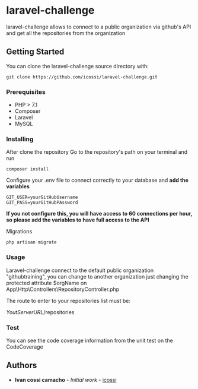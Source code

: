 # laravel-challenge
laravel-challenge allows to connect to a public organization via github's API and get all the repositories from the organization

## Getting Started
You can clone the laravel-challenge source directory with:
```
git clone https://github.com/icossi/laravel-challenge.git
```

### Prerequisites

* PHP > 7.1
* Composer
* Laravel
* MySQL 

### Installing

After clone the repository
Go to the repository's path on your terminal and run
```
composer install
```
Configure your .env file to connect correctly to your database and **add the variables**
```
GIT_USER=yourGitHubUsername
GIT_PASS=yourGitHubPAssword
```
**If you not configure this, you will have access to 60 connections per hour, so please add the variables to have full access to the API** 

Migrations

```
php artisan migrate
```


### Usage

Laravel-challenge connect to the default public organization "githubtraining", 
you can change to another organization just changing the protected attribute $orgName on App\Http\Controllers\RepositoryController.php

The route to enter to your repositories list must be:

*YoutServerURL*/repositories

### Test
You can see the code coverage information from the unit test on the CodeCoverage 

## Authors

* **Ivan cossi camacho** - *Initial work* - [icossi](https://github.com/icossi)



